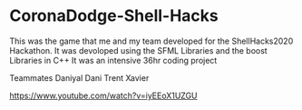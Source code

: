 # CoronaDodge-Shell-Hacks
This was the game that me and my team developed for the ShellHacks2020 Hackathon.
It was devoloped using the SFML Libraries and the boost Libraries in C++
It was an intensive 36hr coding project

Teammates
Daniyal
Dani
Trent
Xavier


https://www.youtube.com/watch?v=iyEEoX1UZGU

